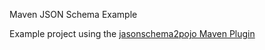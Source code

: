 Maven JSON Schema Example

Example project using the [jasonschema2pojo Maven Plugin](https://joelittlejohn.github.io/jsonschema2pojo/site/0.5.1/generate-mojo.html)